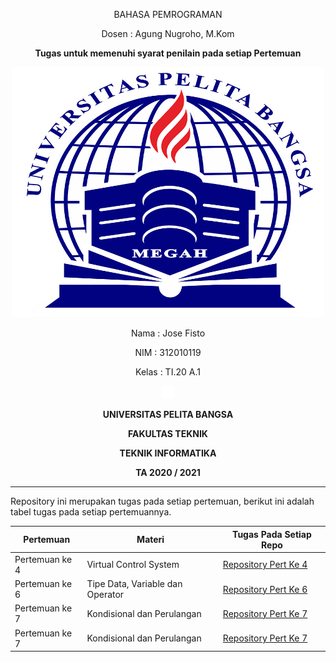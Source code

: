 <p align="center">
	BAHASA PEMROGRAMAN
</p>
<p align="center">
	Dosen : Agung Nugroho, M.Kom
</p>
<p align="center"> 
	<b>Tugas untuk memenuhi syarat penilain pada setiap Pertemuan</b>
</p>

<p align="center">
	<img src="Logo/logo.png" alt="UPB" width="500" height="400">
</p>

<p align="center">
                 Nama : Jose Fisto
</p>
<p align="center">
                 NIM : 312010119
</p>
<p align="center">
                 Kelas : TI.20 A.1
</p>

<p align="center">
	<img src="Logo/blank.png" width="20" height="20">
</p>

<p align="center">
	<b>UNIVERSITAS PELITA BANGSA</b>
</p>
<p align="center">
	<b>FAKULTAS TEKNIK</b>
</p>
<p align="center">
	<b>TEKNIK INFORMATIKA</b>
</p>
<p align="center">
	<b>TA 2020 / 2021</b>
</p>

---
Repository ini merupakan tugas pada setiap pertemuan, berikut ini adalah tabel tugas pada setiap pertemuannya.

|    Pertemuan   |                   Materi         |          Tugas Pada Setiap Repo        |
| -------------- | -------------------------------- | -------------------------------------- |
| Pertemuan ke 4 |      Virtual Control System      | [Repository Pert Ke 4](https://github.com/LatihanVCS) |
| Pertemuan ke 6 | Tipe Data, Variable dan Operator | [Repository Pert Ke 6](https://github.com/ProjectPraktikum) |
| Pertemuan ke 7 |    Kondisional dan Perulangan    | [Repository Pert Ke 7](https://github.com/labspy02) |
| Pertemuan ke 7 |    Kondisional dan Perulangan    | [Repository Pert Ke 7](https://github.com/labspy03) |